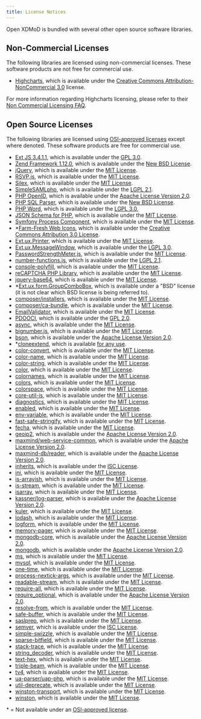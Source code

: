 ```yaml
---
title: License Notices
---
```


Open XDMoD is bundled with several other open source software libraries.

Non-Commercial Licenses
-----------------------

The following libraries are licensed using non-commercial licenses.
These software products are not free for commercial use.

- [Highcharts](http://shop.highsoft.com/highcharts.html), which is
  available under the
  [Creative Commons Attribution-NonCommercial 3.0][cc-by-nc-3.0] license.

For more information regarding Highcharts licensing, please refer to
their [Non Commercial Licensing FAQ][highcharts-non-commerical-faq].

[highcharts-non-commerical-faq]: https://shop.highsoft.com/faq/non-commercial

Open Source Licenses
--------------------

The following libraries are licensed using [OSI-approved licenses][osi] except
where denoted. These software products are free for commercial use.

- [Ext JS 3.4.1.1](http://www.sencha.com/products/extjs/), which is
  available under the [GPL 3.0][gpl3].
- [Zend Framework 1.12.0](http://framework.zend.com/), which is available
  under the [New BSD License][new-bsd].
- [jQuery](http://jquery.com/), which is available under the
  [MIT License][mit].
- [RSVP.js](https://github.com/tildeio/rsvp.js), which is available
  under the [MIT License][mit].
- [Silex](http://silex.sensiolabs.org), which is available under the
  [MIT License][mit].
- [SimpleSAMLphp](https://simplesamlphp.org), which is available under the
  [LGPL 2.1][lgpl2.1].
- [PHP OpenID](https://github.com/openid/php-openid), which is available under
  the [Apache License Version 2.0][apache2].
- [PHP SQL Parser](http://code.google.com/p/php-sql-parser/), which is
  available under the [New BSD License][new-bsd].
- [PHP Word](https://github.com/PHPOffice/PHPWord), which is available under the
  [LGPL 3.0][lgpl3],
- [JSON Schema for PHP](https://github.com/justinrainbow/json-schema), which is
  available under the [MIT License][mit].
- [Symfony Process Component](https://symfony.com/components/Process), which is
  available under the [MIT License][mit].
- \*[Farm-Fresh Web Icons](http://www.fatcow.com/free-icons), which is available
  under the [Creative Commons Attribution 3.0 License][cc-by-3.0].
- [Ext.ux.Printer](https://github.com/edspencer/Ext.ux.Printer), which is
  available under the [MIT License][mit].
- [Ext.ux.MessageWindow](http://extjs.com/forum/showthread.php?t=48135), which
  is available under the [LGPL 3.0][lgpl3].
- [PasswordStrengthMeter.js](http://geekwisdom.com), which is available under
  the [MIT License][mit].
- [number-functions.js](http://www.xaprb.com/blog/2006/01/05/javascript-number-formatting/),
  which is available under the [LGPL 2.1][lgpl2.1].
- [console-polyfill](https://github.com/paulmillr/console-polyfill), which is
  available under the [MIT License][mit].
- [reCAPTCHA PHP Library](https://developers.google.com/recaptcha/old/docs/php),
  which is available under the [MIT License][mit].
- [jquery-base64](https://github.com/carlo/jquery-base64), which is available
  under the [MIT License][mit].
- \*[Ext.ux.form.GroupComboBox](https://www.sencha.com/forum/showthread.php?45412-Ext-ux-form-GroupComboBox),
  which is available under a "BSD" license (it is not clear which BSD license
  is being referred to).
- [composer/installers](https://composer.github.io/installers), which is
  available under the [MIT License][mit].
- [composer/ca-bundle](https://github.com/composer/ca-bundle), which is
  available under the [MIT License][mit].
- [EmailValidator](https://github.com/egulias/EmailValidator), which is
  available under the [MIT License][mit].
- [PDOOCI](https://github.com/taq/pdooci), which is available under the
  [GPL 2.0][gpl2].
- [async](https://github.com/caolan/async), which is available under the [MIT License][mit].
- [bignumber.js](https://github.com/MikeMcl/bignumber.js), which is available under the [MIT License][mit].
- [bson](https://github.com/mongodb/js-bson), which is available under the [Apache License Version 2.0][apache2].
- \*[cloneextend](https://github.com/shimondoodkin/nodejs-clone-extend), which is available [for any use](https://github.com/shimondoodkin/nodejs-clone-extend#licence).
- [color-convert](https://github.com/Qix-/color-convert), which is available under the [MIT License][mit].
- [color-name](https://github.com/dfcreative/color-name), which is available under the [MIT License][mit].
- [color-string](https://github.com/Qix-/color-string), which is available under the [MIT License][mit].
- [color](https://github.com/Qix-/color), which is available under the [MIT License][mit].
- [colornames](https://github.com/timoxley/colornames), which is available under the [MIT License][mit].
- [colors](https://github.com/Marak/colors.js), which is available under the [MIT License][mit].
- [colorspace](https://github.com/3rd-Eden/colorspace), which is available under the [MIT License][mit].
- [core-util-is](https://github.com/isaacs/core-util-is), which is available under the [MIT License][mit].
- [diagnostics](https://github.com/bigpipe/diagnostics), which is available under the [MIT License][mit].
- [enabled](https://github.com/bigpipe/enabled), which is available under the [MIT License][mit].
- [env-variable](https://github.com/3rd-Eden/env-variable), which is available under the [MIT License][mit].
- [fast-safe-stringify](https://github.com/davidmarkclements/fast-safe-stringify), which is available under the [MIT License][mit].
- [fecha](https://github.com/taylorhakes/fecha), which is available under the [MIT License][mit].
- [geoip2](https://github.com/maxmind/GeoIP2-php), which is available under the [Apache License Version 2.0][apache2].
- [maxmind/web-service-common](https://github.com/maxmind/web-service-common-php), which is available under the [Apache License Version 2.0][apache2].
- [maxmind-db/reader](https://github.com/maxmind/MaxMind-DB-Reader-php), which is available under the [Apache License Version 2.0][apache2].
- [inherits](https://github.com/isaacs/inherits), which is available under the [ISC License][isc].
- [ini](https://github.com/isaacs/ini), which is available under the [MIT License][mit].
- [is-arrayish](https://github.com/qix-/node-is-arrayish), which is available under the [MIT License][mit].
- [is-stream](https://github.com/sindresorhus/is-stream), which is available under the [MIT License][mit].
- [isarray](https://github.com/juliangruber/isarray), which is available under the [MIT License][mit].
- [kassner/log-parser](https://github.com/kassner/log-parser), which is available under the [Apache License Version 2.0][apache2].
- [kuler](https://github.com/3rd-Eden/kuler), which is available under the [MIT License][mit].
- [lodash](https://github.com/lodash/lodash), which is available under the [MIT License][mit].
- [logform](https://github.com/winstonjs/logform), which is available under the [MIT License][mit].
- [memory-pager](https://github.com/mafintosh/memory-pager), which is available under the [MIT License][mit].
- [mongodb-core](https://github.com/mongodb-js/mongodb-core), which is available under the [Apache License Version 2.0][apache2].
- [mongodb](https://github.com/mongodb/node-mongodb-native), which is available under the [Apache License Version 2.0][apache2].
- [ms](https://github.com/zeit/ms), which is available under the [MIT License][mit].
- [mysql](https://github.com/felixge/node-mysql), which is available under the [MIT License][mit].
- [one-time](https://github.com/unshiftio/one-time), which is available under the [MIT License][mit].
- [process-nextick-args](https://github.com/calvinmetcalf/process-nextick-args), which is available under the [MIT License][mit].
- [readable-stream](https://github.com/nodejs/readable-stream), which is available under the [MIT License][mit].
- [require-all](https://github.com/felixge/node-require-all), which is available under the [MIT License][mit].
- [require_optional](https://github.com/christkv/require_optional), which is available under the [Apache License Version 2.0][apache2].
- [resolve-from](https://github.com/sindresorhus/resolve-from), which is available under the [MIT License][mit].
- [safe-buffer](https://github.com/feross/safe-buffer), which is available under the [MIT License][mit].
- [saslprep](https://github.com/reklatsmasters/saslprep), which is available under the [MIT License][mit].
- [semver](https://github.com/npm/node-semver), which is available under the [ISC License][isc].
- [simple-swizzle](https://github.com/qix-/node-simple-swizzle), which is available under the [MIT License][mit].
- [sparse-bitfield](https://github.com/mafintosh/sparse-bitfield), which is available under the [MIT License][mit].
- [stack-trace](https://github.com/felixge/node-stack-trace), which is available under the [MIT License][mit].
- [string_decoder](https://github.com/nodejs/string_decoder), which is available under the [MIT License][mit].
- [text-hex](https://github.com/3rd-Eden/text-hex), which is available under the [MIT License][mit].
- [triple-beam](https://github.com/winstonjs/triple-beam), which is available under the [MIT License][mit].
- [tv4](https://github.com/geraintluff/tv4), which is available under the [MIT License][mit].
- [ua-parser/uap-php](https://github.com/ua-parser/uap-php), which is available under the [MIT License][mit].
- [util-deprecate](https://github.com/TooTallNate/util-deprecate), which is available under the [MIT License][mit].
- [winston-transport](https://github.com/winstonjs/winston-transport), which is available under the [MIT License][mit].
- [winston](https://github.com/winstonjs/winston), which is available under the [MIT License][mit].

\* = Not available under an [OSI-approved license][osi].

[osi]:          http://opensource.org/licenses
[gpl2]:         https://www.gnu.org/licenses/gpl-2.0.txt
[gpl3]:         http://www.gnu.org/licenses/gpl-3.0.txt
[new-bsd]:      https://opensource.org/licenses/BSD-3-Clause
[mit]:          http://en.wikipedia.org/wiki/MIT_License
[cc-by-3.0]:    https://creativecommons.org/licenses/by/3.0/us/legalcode
[cc-by-nc-3.0]: http://creativecommons.org/licenses/by-nc/3.0/legalcode
[lgpl2.1]:      https://www.gnu.org/licenses/lgpl-2.1.txt
[lgpl3]:        http://www.gnu.org/licenses/lgpl-3.0.txt
[agpl]:         http://www.gnu.org/licenses/agpl-3.0.txt
[apache2]:      http://www.apache.org/licenses/LICENSE-2.0
[isc]:          https://opensource.org/licenses/ISC
